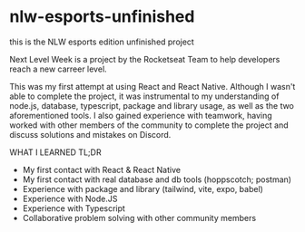 # nlw-esports-unfinished

this is the NLW esports edition unfinished project

Next Level Week is a project by the Rocketseat Team to help developers reach a new carreer level.

This was my first attempt at using React and React Native. Although I wasn't able to complete the project, it was instrumental to my understanding of node.js, database, typescript, package and library usage, as well as the two aforementioned tools. I also gained experience with teamwork, having worked with other members of the community to complete the project and discuss solutions and mistakes on Discord.

WHAT I LEARNED TL;DR

- My first contact with React & React Native
- My first contact with real database and db tools (hoppscotch; postman)
- Experience with package and library (tailwind, vite, expo, babel)
- Experience with Node.JS
- Experience with Typescript
- Collaborative problem solving with other community members
